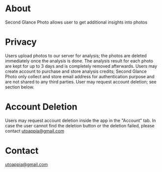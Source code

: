 # About
Second Glance Photo allows user to get additional insights into photos

# Privacy
Users upload photos to our server for analysis; the photos are deleted immediately once the analysis is done. The analysis result for each photo are kept for up to 3 days and is completely removed afterwards.
Users may create account to purchase and store analysis credits; Second Glance Photo only collect and store email address for authentication purpose and are not shared to any third parties.
User may request account deletion; see section below.

# Account Deletion
Users may request account deletion inside the app in the "Account" tab.
In case the user cannot find the deletion button or the deletion failed, please contact utoappia@gmail.com

# Contact
utoappia@gmail.com
